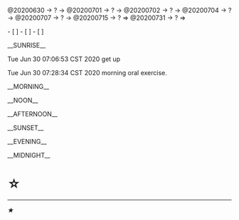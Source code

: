 <link rel="stylesheet"  type="text/css" href="s-activity.css"/>
<p class=todo>@20200630 → ? → @20200701 → ? → @20200702 → ? → @20200704 → ? → @20200707 → ? → @20200715 → ? ⇒ @20200731 → ? ⇒ </p>
- [ ]    
- [ ]    
- [ ]    

<p class="tb">__SUNRISE__</p>
<p class="ac">Tue Jun 30 07:06:53 CST 2020 get up</p>
<p class="ac">Tue Jun 30 07:28:34 CST 2020 morning oral exercise.</p>
<p class="tb">__MORNING__</p>
<p class="tb">__NOON__</p>
<p class="tb">__AFTERNOON__</p>
<p class="tb">__SUNSET__</p>
<p class="tb">__EVENING__</p>
<p class="tb">__MIDNIGHT__</p>

# ☆   

---
_★_
